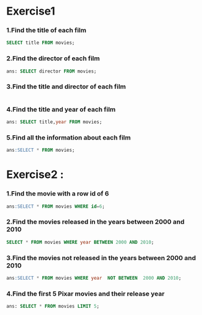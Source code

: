 # Exercise1

### 1.Find the title of each film 
```sql
SELECT title FROM movies;
```
### 2.Find the director of each film 
```sql
ans: SELECT director FROM movies;
```

### 3.Find the title and director of each film
```sql ans:SELECT title,director FROM movies;
```

### 4.Find the title and year of each film 
```sql
ans: SELECT title,year FROM movies;
```

### 5.Find all the information about each film
```sql
ans:SELECT * FROM movies;
```

# Exercise2 :

### 1.Find the movie with a row id of 6 
```sql
ans:SELECT * FROM movies WHERE id=6;
```

### 2.Find the movies released in the years between 2000 and 2010 
```sql
SELECT * FROM movies WHERE year BETWEEN 2000 AND 2010;
```

### 3.Find the movies not released in the years between 2000 and 2010 
```sql 
ans:SELECT * FROM movies WHERE year  NOT BETWEEN  2000 AND 2010;
```

### 4.Find the first 5 Pixar movies and their release year 
```sql 
ans: SELECT * FROM movies LIMIT 5;
```
